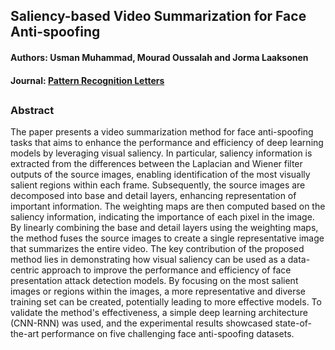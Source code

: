 
## Saliency-based Video Summarization for Face Anti-spoofing
#### Authors: Usman Muhammad, Mourad Oussalah and Jorma Laaksonen

#### Journal: [Pattern Recognition Letters](https://www.sciencedirect.com/journal/pattern-recognition-letters)
##

### Abstract
The paper presents a video summarization method for face anti-spoofing tasks that aims to enhance the performance and efficiency of deep learning models by leveraging visual saliency. In particular, saliency information is extracted from the differences between the Laplacian and Wiener filter outputs of the source images, enabling identification of the most visually salient regions within each frame. Subsequently, the source images are decomposed into base and detail layers, enhancing representation of important information. The weighting maps are then computed based on the saliency information, indicating the importance of each pixel in the image. By linearly combining the base and detail layers using the weighting maps, the method fuses the source images to create a single representative image that summarizes the entire video. The key contribution of the proposed method lies in demonstrating how visual saliency can be used as a data-centric approach to improve the performance and efficiency of face presentation attack detection models. By focusing on the most salient images or regions within the images, a more representative and diverse training set can be created, potentially leading to more effective models. To validate the method's effectiveness, a simple deep learning architecture (CNN-RNN) was used, and the experimental results showcased state-of-the-art performance on five challenging face anti-spoofing datasets.
